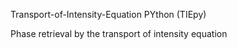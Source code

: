 Transport-of-Intensity-Equation PYthon (TIEpy)

Phase retrieval by the transport of intensity equation 